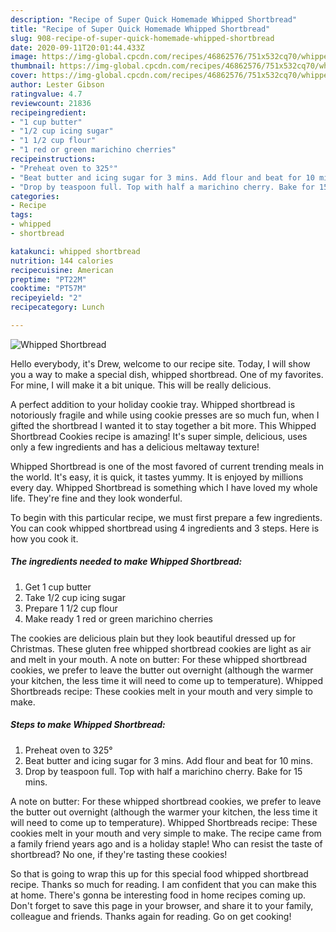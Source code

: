 ```yaml
---
description: "Recipe of Super Quick Homemade Whipped Shortbread"
title: "Recipe of Super Quick Homemade Whipped Shortbread"
slug: 908-recipe-of-super-quick-homemade-whipped-shortbread
date: 2020-09-11T20:01:44.433Z
image: https://img-global.cpcdn.com/recipes/46862576/751x532cq70/whipped-shortbread-recipe-main-photo.jpg
thumbnail: https://img-global.cpcdn.com/recipes/46862576/751x532cq70/whipped-shortbread-recipe-main-photo.jpg
cover: https://img-global.cpcdn.com/recipes/46862576/751x532cq70/whipped-shortbread-recipe-main-photo.jpg
author: Lester Gibson
ratingvalue: 4.7
reviewcount: 21836
recipeingredient:
- "1 cup butter"
- "1/2 cup icing sugar"
- "1 1/2 cup flour"
- "1 red or green marichino cherries"
recipeinstructions:
- "Preheat oven to 325°"
- "Beat butter and icing sugar for 3 mins. Add flour and beat for 10 mins."
- "Drop by teaspoon full. Top with half a marichino cherry. Bake for 15 mins."
categories:
- Recipe
tags:
- whipped
- shortbread

katakunci: whipped shortbread 
nutrition: 144 calories
recipecuisine: American
preptime: "PT22M"
cooktime: "PT57M"
recipeyield: "2"
recipecategory: Lunch

---
```



![Whipped Shortbread](https://img-global.cpcdn.com/recipes/46862576/751x532cq70/whipped-shortbread-recipe-main-photo.jpg)

Hello everybody, it's Drew, welcome to our recipe site. Today, I will show you a way to make a special dish, whipped shortbread. One of my favorites. For mine, I will make it a bit unique. This will be really delicious.

A perfect addition to your holiday cookie tray. Whipped shortbread is notoriously fragile and while using cookie presses are so much fun, when I gifted the shortbread I wanted it to stay together a bit more. This Whipped Shortbread Cookies recipe is amazing! It&#39;s super simple, delicious, uses only a few ingredients and has a delicious meltaway texture!

Whipped Shortbread is one of the most favored of current trending meals in the world. It's easy, it is quick, it tastes yummy. It is enjoyed by millions every day. Whipped Shortbread is something which I have loved my whole life. They're fine and they look wonderful.


To begin with this particular recipe, we must first prepare a few ingredients. You can cook whipped shortbread using 4 ingredients and 3 steps. Here is how you cook it.

<!--inarticleads1-->

##### The ingredients needed to make Whipped Shortbread:

1. Get 1 cup butter
1. Take 1/2 cup icing sugar
1. Prepare 1 1/2 cup flour
1. Make ready 1 red or green marichino cherries


The cookies are delicious plain but they look beautiful dressed up for Christmas. These gluten free whipped shortbread cookies are light as air and melt in your mouth. A note on butter: For these whipped shortbread cookies, we prefer to leave the butter out overnight (although the warmer your kitchen, the less time it will need to come up to temperature). Whipped Shortbreads recipe: These cookies melt in your mouth and very simple to make. 

<!--inarticleads2-->

##### Steps to make Whipped Shortbread:

1. Preheat oven to 325°
1. Beat butter and icing sugar for 3 mins. Add flour and beat for 10 mins.
1. Drop by teaspoon full. Top with half a marichino cherry. Bake for 15 mins.


A note on butter: For these whipped shortbread cookies, we prefer to leave the butter out overnight (although the warmer your kitchen, the less time it will need to come up to temperature). Whipped Shortbreads recipe: These cookies melt in your mouth and very simple to make. The recipe came from a family friend years ago and is a holiday staple! Who can resist the taste of shortbread? No one, if they&#39;re tasting these cookies! 

So that is going to wrap this up for this special food whipped shortbread recipe. Thanks so much for reading. I am confident that you can make this at home. There's gonna be interesting food in home recipes coming up. Don't forget to save this page in your browser, and share it to your family, colleague and friends. Thanks again for reading. Go on get cooking!
